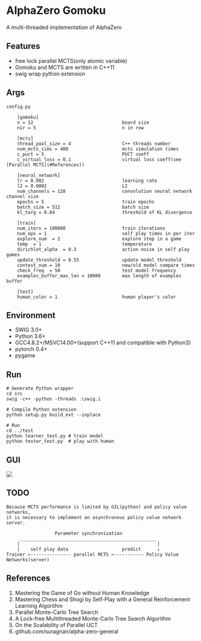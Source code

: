 # AlphaZero Gomoku
A multi-threaded implementation of AlphaZero

## Features
* free lock parallel MCTS(only atomic variable)
* Gomoku and MCTS are written in C++11
* swig wrap python extension

## Args
```
config.py

    [gomoku]
    n = 12                                 board size
    nir = 5                                n in row

    [mcts]
    thread_pool_size = 4                   C++ threads number
    num_mcts_sims = 400                    mcts simulation times
    c_puct = 5                             PUCT coeff
    c_virtual_loss = 0.1                   virtual loss coeff(see [Parallel MCTS](#References))

    [neural_network]
    lr = 0.002                             learning rate
    l2 = 0.0002                            L2
    num_channels = 128                     convolution neural network channel size
    epochs = 5                             train epochs
    batch_size = 512                       batch size
    kl_targ = 0.04                         threshold of KL divergence

    [train]
    num_iters = 100000                     train iterations
    num_eps = 1                            self play times in per iter
    explore_num  = 2                       explore step in a game
    temp  = 1                              temperature
    dirichlet_alpha  = 0.3                 action noise in self play games
    update_threshold = 0.55                update model threshold
    contest_num = 10                       new/old model compare times
    check_freq  = 50                       test model frequency
    examples_buffer_max_len = 10000        max length of examples buffer

    [test]
    human_color = 1                        human player's color
```

## Environment

* SWIG 3.0+
* Python 3.6+
* GCC4.8.2+/MSVC14.00+(support C++11 and compatible with Python3)
* pytorch 0.4+
* pygame


## Run
```
# Generate Python wrapper
cd src
swig -c++ -python -threads .\swig.i

# Compile Python extension
python setup.py build_ext --inplace

# Run
cd ../test
python learner_test.py # train model
python tester_test.py  # play with human
```

## GUI
![](https://github.com/hijkzzz/alpha-zero-gomoku/blob/master/assets/gomoku_gui.png)

## TODO
```
Because MCTS performance is limited by GIL(python) and policy value networks,
it is necessary to implement an asynchronous policy value network server.

                  Parameter synchronization
     ___________________________________________________
    |                                                   |
    |    self play data                    predict      ↓
Trainer ←--------------- parallel MCTS ←----------- Policy Value Networks(server)
```

## References
1. Mastering the Game of Go without Human Knowledge
2. Mastering Chess and Shogi by Self-Play with a General Reinforcement Learning Algorithm
3. Parallel Monte-Carlo Tree Search
4. A Lock-free Multithreaded Monte-Carlo Tree Search Algorithm
5. On the Scalability of Parallel UCT
6. github.com/suragnair/alpha-zero-general
